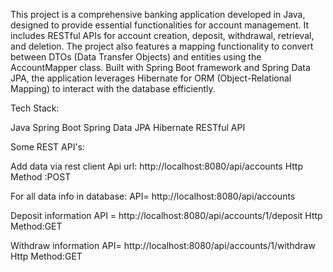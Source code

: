 This project is a comprehensive banking application developed in Java, designed to provide essential functionalities for account management. It includes RESTful APIs for account creation, deposit, withdrawal, retrieval, and deletion. The project also features a mapping functionality to convert between DTOs (Data Transfer Objects) and entities using the AccountMapper class. Built with Spring Boot framework and Spring Data JPA, the application leverages Hibernate for ORM (Object-Relational Mapping) to interact with the database efficiently.

Tech Stack:

Java
Spring Boot
Spring Data JPA
Hibernate
RESTful API

Some REST API's:

Add data via rest client
Api url: http://localhost:8080/api/accounts
Http Method :POST

For all data info in database:
API= http://localhost:8080/api/accounts

Deposit information
API = http://localhost:8080/api/accounts/1/deposit
Http Method:GET

Withdraw information
API= http://localhost:8080/api/accounts/1/withdraw
Http Method:GET
